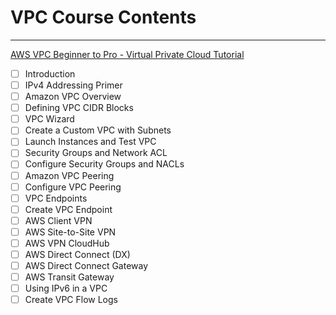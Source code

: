 # VPC Course Contents
---
[AWS VPC Beginner to Pro - Virtual Private Cloud Tutorial](https://www.youtube.com/watch?v=g2JOHLHh4rI)
- [ ] Introduction
- [ ] IPv4 Addressing Primer
- [ ] Amazon VPC Overview
- [ ] Defining VPC CIDR Blocks
- [ ] VPC Wizard
- [ ] Create a Custom VPC with Subnets
- [ ] Launch Instances and Test VPC
- [ ] Security Groups and Network ACL
- [ ] Configure Security Groups and NACLs
- [ ] Amazon VPC Peering
- [ ] Configure VPC Peering
- [ ] VPC Endpoints
- [ ] Create VPC Endpoint
- [ ] AWS Client VPN
- [ ] AWS Site-to-Site VPN
- [ ] AWS VPN CloudHub
- [ ] AWS Direct Connect (DX)
- [ ] AWS Direct Connect Gateway
- [ ] AWS Transit Gateway
- [ ] Using IPv6 in a VPC
- [ ] Create VPC Flow Logs
